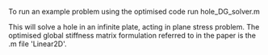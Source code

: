To run an example problem using the optimised code run hole_DG_solver.m

This will solve a hole in an infinite plate, acting in plane stress problem. 
The optimised global stiffness matrix formulation referred to in the paper is 
the .m file 'Linear2D'. 
